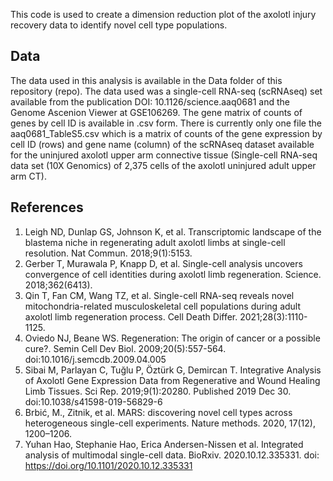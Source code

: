 This code is used to create a dimension reduction plot of the axolotl injury recovery data to identify novel cell type populations. 

## Data

The data used in this analysis is available in the Data folder of this repository (repo). The data used was a single-cell RNA-seq (scRNAseq) set available from the publication DOI: 10.1126/science.aaq0681 and the Genome Ascenion Viewer at GSE106269. The gene matrix of counts of genes by cell ID is available in .csv form. There is currently only one file the aaq0681_TableS5.csv which is a matrix of counts of the gene expression by cell ID (rows) and gene name (column) of the scRNAseq dataset available for the uninjured axolotl upper arm connective tissue (Single-cell RNA-seq data set (10X Genomics) of 2,375 cells of the axolotl uninjured adult upper arm CT).

## References

1. Leigh ND, Dunlap GS, Johnson K, et al. Transcriptomic landscape of the blastema niche in regenerating adult axolotl limbs at single-cell resolution. Nat Commun. 2018;9(1):5153. 
2. Gerber T, Murawala P, Knapp D, et al. Single-cell analysis uncovers convergence of cell identities during axolotl limb regeneration. Science. 2018;362(6413).
3. Qin T, Fan CM, Wang TZ, et al. Single-cell RNA-seq reveals novel mitochondria-related musculoskeletal cell populations during adult axolotl limb regeneration process. Cell Death Differ. 2021;28(3):1110-1125.
4. Oviedo NJ, Beane WS. Regeneration: The origin of cancer or a possible cure?. Semin Cell Dev Biol. 2009;20(5):557-564. doi:10.1016/j.semcdb.2009.04.005
5. Sibai M, Parlayan C, Tuğlu P, Öztürk G, Demircan T. Integrative Analysis of Axolotl Gene Expression Data from Regenerative and Wound Healing Limb Tissues. Sci Rep. 2019;9(1):20280. Published 2019 Dec 30. doi:10.1038/s41598-019-56829-6
6. Brbić, M., Zitnik, et al. MARS: discovering novel cell types across heterogeneous single-cell experiments. Nature methods. 2020, 17(12), 1200–1206.
7. Yuhan Hao, Stephanie Hao, Erica Andersen-Nissen et al. Integrated analysis of multimodal single-cell data. BioRxiv. 2020.10.12.335331. doi: https://doi.org/10.1101/2020.10.12.335331
